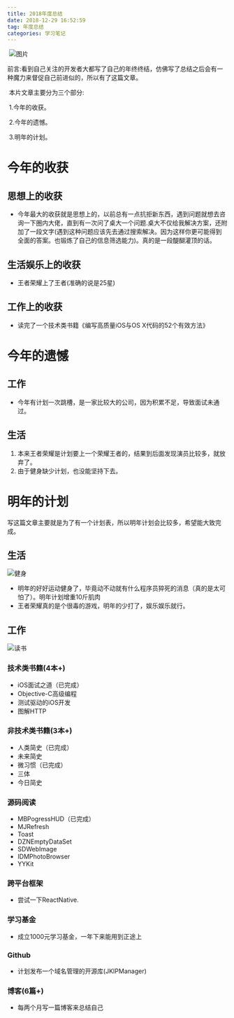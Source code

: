 ```yaml
---
title: 2018年度总结
date: 2018-12-29 16:52:59
tag: 年度总结
categories: 学习笔记
---
```


​	![图片](https://user-gold-cdn.xitu.io/2018/12/2/1676f0af490ee858?w=1080&h=658&f=jpeg&s=70619)

​	前言:看到自己关注的开发者大都写了自己的年终终结，仿佛写了总结之后会有一种魔力来督促自己前进似的，所以有了这篇文章。

​	本片文章主要分为三个部分:

​	1.今年的收获。

​	2.今年的遗憾。

​	3.明年的计划。

# 今年的收获

## 思想上的收获

- 今年最大的收获就是思想上的，以前总有一点抗拒新东西，遇到问题就想去咨询一下圈内大佬，直到有一次问了桌大一个问题.桌大不仅给我解决方案，还附加了一段文字(遇到这种问题应该先去通过搜索解决。因为这样你更可能得到全面的答案。也锻炼了自己的信息筛选能力)。真的是一段醍醐灌顶的话。

## 生活娱乐上的收获

- 王者荣耀上了王者(准确的说是25星)

## 工作上的收获

- 读完了一个技术类书籍《编写高质量iOS与OS X代码的52个有效方法》

# 今年的遗憾

## 工作

- 今年有计划一次跳槽，是一家比较大的公司，因为积累不足，导致面试未通过。

## 生活

1. 本来王者荣耀是计划要上一个荣耀王者的，结果到后面发现演员比较多，就放弃了。
2. 由于健身缺少计划，也没能坚持下去。

# 明年的计划

写这篇文章主要就是为了有一个计划表，所以明年计划会比较多，希望能大致完成。

## 生活

![健身](https://user-gold-cdn.xitu.io/2018/12/23/167db9542765516b?imageView2/0/w/1280/h/960/ignore-error/1)

- 明年的好好运动健身了，毕竟动不动就有什么程序员猝死的消息（真的是太可怕了）。明年计划增重10斤肌肉
- 王者荣耀真的是个很毒的游戏，明年的少打了，娱乐娱乐就行。

## 工作

![读书](https://user-gold-cdn.xitu.io/2018/12/23/167db9542734ef49?imageView2/0/w/1280/h/960/ignore-error/1)

### 技术类书籍(4本+)

- iOS面试之道（已完成）
- Objective-C高级编程
- 测试驱动的iOS开发
- 图解HTTP

### 非技术类书籍(3本+)

+ 人类简史（已完成）
+ 未来简史
+ 微习惯（已完成）
+ 三体
+ 今日简史

### 源码阅读

- MBPogressHUD（已完成）
- MJRefresh
- Toast
- DZNEmptyDataSet
- SDWebImage
- IDMPhotoBrowser
- YYKit

### 跨平台框架

- 尝试一下ReactNative.

### 学习基金

- 成立1000元学习基金，一年下来能用到正途上

### Github

+ 计划发布一个域名管理的开源库(JKIPManager)

### 博客(6篇+)

+ 每两个月写一篇博客来总结自己

